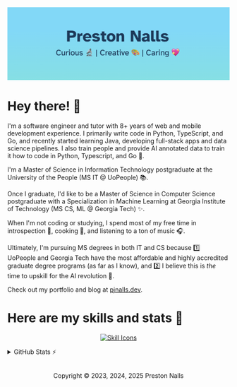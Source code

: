 <div align="center">

<img src="banner.png" alt="Personal Brand">

</div>

# Hey there! 👋

I'm a software engineer and tutor with 8+ years of web and mobile development experience. I primarily write code in Python, TypeScript, and Go, and recently started learning Java, developing full-stack apps and data science pipelines. I also train people and provide AI annotated data to train it how to code in Python, Typescript, and Go 🧠.

I'm a Master of Science in Information Technology postgraduate at the University of the People (MS IT @ UoPeople) 📚.

Once I graduate, I'd like to be a Master of Science in Computer Science postgraduate with a Specialization in Machine Learning at Georgia Institute of Technology (MS CS, ML @ Georgia Tech) ✨.

When I'm not coding or studying, I spend most of my free time in introspection 🧘, cooking 🍳, and listening to a ton of music 🎧.

Ultimately, I'm pursuing MS degrees in both IT and CS because 1️⃣ UoPeople and Georgia Tech have the most affordable and highly accredited graduate degree programs (as far as I know), and 2️⃣ I believe this is *the* time to upskill for the AI revolution 🤖.

Check out my portfolio and blog at [pjnalls.dev](https://pjnalls.dev).


# Here are my skills and stats 💪
<div align="center">

[![Skill Icons](https://skillicons.dev/icons?i=git,html,js,tailwind,go,react,css,ts,sass,astro,vite,figma,github,markdown,pytorch,tensorflow,java,linux,py,nodejs,django,mongodb,windows,cpp,apple,bash,express,mysql&perline=14)](https://skillicons.dev)

</div>

<details>
    <summary>GitHub Stats ⚡️</summary>
<div align="center">
<img height="174px" src="https://github-readme-stats.vercel.app/api?username=pjnalls&theme=tokyonight&title_color=cc3779&&bg_color=0,61dbfb,65e5de&text_color=123a5b&hide_border=true&layout=compact,private-repos=true" />
<img height="174px"src="https://github-readme-stats.vercel.app/api/top-langs?username=pjnalls&theme=tokyonight&title_color=cc3779&&bg_color=0,61dbfb,65e5de&text_color=123a5b&hide_border=true&layout=compact&count_private=true" />
</div>
</details>

<div align="center">

<footer>

<br />

Copyright © 2023, 2024, 2025 Preston Nalls

</footer>

</div>
